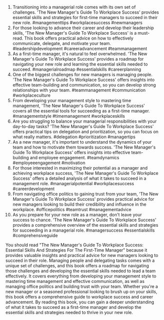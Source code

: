 1. Transitioning into a managerial role comes with its own set of challenges. 'The New Manager's Guide To Workplace Success' provides essential skills and strategies for first-time managers to succeed in their new role. #managementtips #workplacesuccess #newmanagers
2. For those looking to advance their career and develop their leadership skills, 'The New Manager's Guide To Workplace Success' is a must-read. This book offers practical advice on how to effectively communicate, delegate, and motivate your team. #leadershipdevelopment #careeradvancement #teammanagement
3. As a first-time manager, it's natural to feel overwhelmed. 'The New Manager's Guide To Workplace Success' provides a roadmap for navigating your new role and learning the essential skills needed to succeed. #managerialroadmap #essentialskills #careerplanning
4. One of the biggest challenges for new managers is managing people. 'The New Manager's Guide To Workplace Success' offers insights into effective team-building and communication, so you can develop strong relationships with your team. #teammanagement #communication #workplaceculture
5. From developing your management style to mastering time management, 'The New Manager's Guide To Workplace Success' covers all the essential tools for succeeding as a first-time manager. #managementstyle #timemanagement #workplaceskills
6. Are you struggling to balance your managerial responsibilities with your day-to-day tasks? 'The New Manager's Guide To Workplace Success' offers practical tips on delegation and prioritization, so you can focus on what really matters. #delegation #prioritization #managertips
7. As a new manager, it's important to understand the dynamics of your team and how to motivate them towards success. 'The New Manager's Guide To Workplace Success' offers insights into effective team-building and employee engagement. #teamdynamics #employeeengagement #motivation
8. For those interested in maximizing their potential as a manager and achieving workplace success, 'The New Manager's Guide To Workplace Success' offers a detailed analysis of what it takes to succeed in a management role. #managerialpotential #workplacesuccess #careerdevelopment
9. From navigating office politics to gaining trust from your team, 'The New Manager's Guide To Workplace Success' provides practical advice for new managers looking to build their credibility and influence in the workplace. #officepolitics #teamtrust #managementadvice
10. As you prepare for your new role as a manager, don't leave your success to chance. 'The New Manager's Guide To Workplace Success' provides a comprehensive overview of the essential skills and strategies for succeeding in a managerial role. #managersuccess #essentialskills #comprehensiveguide

You should read "The New Manager's Guide To Workplace Success: Essential Skills And Strategies For The First-Time Manager" because it provides valuable insights and practical advice for new managers looking to succeed in their role. Managing people and delegating tasks comes with a unique set of challenges, and this book offers a roadmap for navigating those challenges and developing the essential skills needed to lead a team effectively. It covers everything from developing your management style to mastering time management and effective communication, as well as managing office politics and building trust with your team. Whether you're a new manager or a seasoned professional looking to brush up on your skills, this book offers a comprehensive guide to workplace success and career advancement. By reading this book, you can gain a deeper understanding of what it takes to succeed as a first-time manager and develop the essential skills and strategies needed to thrive in your new role.
